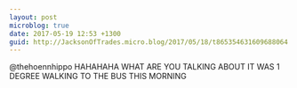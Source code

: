 ```yaml
---
layout: post
microblog: true
date: 2017-05-19 12:53 +1300
guid: http://JacksonOfTrades.micro.blog/2017/05/18/t865354631609688064.html
---
```

@thehoennhippo HAHAHAHA WHAT ARE YOU TALKING ABOUT IT WAS 1 DEGREE WALKING TO THE BUS THIS MORNING
